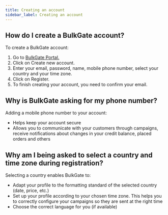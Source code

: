 ```yaml
---
title: Creating an account
sidebar_label: Creating an account
---
```


## How do I create a BulkGate account?
To create a BulkGate account:
1.	Go to [BulkGate Portal.](https://portal.bulkgate.com)
2.	Click on Create new account.
3.	Enter your email, password, name, mobile phone number, select your country and your time zone.
4.	Click on Register.
5.	To finish creating your account, you need to confirm your email.

## Why is BulkGate asking for my phone number?
Adding a mobile phone number to your account:
-	Helps keep your account secure
-	Allows you to communicate with your customers through campaigns, receive notifications about changes in your credit balance, placed orders and others

## Why am I being asked to select a country and time zone during registration?
Selecting a country enables BulkGate to:
-	Adapt your profile to the formatting standard of the selected country (date, price, etc.)
-	Set up your profile according to your chosen time zone. This helps you to correctly configure your campaigns so they are sent at the right time
-	Choose the correct language for you (if available)

